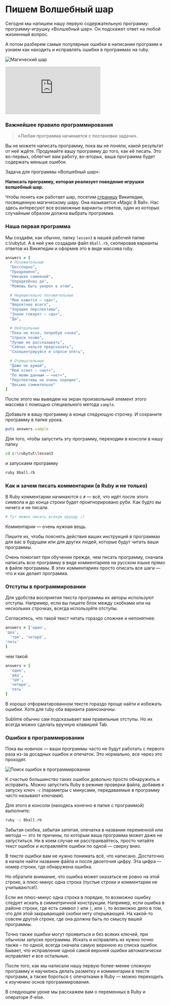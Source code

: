 # Пишем Волшебный шар 

 Сегодня мы напишем нашу первую содержательную программу: программу-игрушку «Волшебный шар». Он подскажет ответ на любой жизненный вопрос. 

А потом разберем самые популярные ошибки в написании программ и узнаем как находить и исправлять ошибки в программах на ruby.

![Магический шар](http://goodprogrammer.ru/system/rich_texts/000/000/109156eec8c804b28fe2d10bd52d5947f55af84937f/1.jpg?1429388853 "Волшебный шар")


<!-- youtube starts here -->
<script>
var videoPlan = {}
</script>

<div class="embed-responsive embed-responsive-16by9 rubyrush-video" id="video-0">
<iframe src="https://www.youtube.com/embed/Y22vv3fG59w" frameborder="0" allow="accelerometer; autoplay; encrypted-media; gyroscope; picture-in-picture" allowfullscreen></iframe>
<script>
videoPlan["video-0"] = [{"begin":"0:10","comment":"Приветствие и план урока"},{"begin":"0:53","comment":"Предупреждение! Не пытайтесь всё понять сразу!"},{"begin":"1:48","comment":"Самое важное правило программиста"},{"begin":"2:50","comment":"Пишем программу «Волшебный шар»"},{"begin":"7:13","comment":"Культура программирования: комментарии"},{"begin":"8:52","comment":"Культура программирования: разметка кода"},{"begin":"10:06","comment":"Работа с ошибками в ваших программах"},{"begin":"15:34","comment":"Итоги урока"}]
</script>
</div>

 <!-- youtube ends here --> 

### Важнейшее правило программирования

> «Любая программа начинается с постановки задачи».

Вы не можете написать программу, пока вы не поняли, какой результат от неё ждёте. Продумайте вашу программу до того, как её писать. Это во-первых, облегчит вам работу, во-вторых, ваша программа будет содержать меньше ошибок.

Задача для программы «Волшебный шар»:

**Написать программу, которая реализует поведение игрушки волшебный шар.**

Чтобы понять как работает шар, посетим [страницу](https://ru.wikipedia.org/wiki/Magic_8_ball) Википедии, посвященную магическому шару. Она называется «Magic 8 Ball». Нас здесь интересуют все возможные варианты ответов, один из которых случайным образом должна выбрать программа.

### Наша первая программа

Мы создаём, как обычно, папку `lesson3` в нашей рабочей папке c:\rubytut. А в ней уже создадим файл `8ball.rb`, скопировав варианты ответов из Википедии и оформив это в виде массива ruby.

```ruby
answers = [
  # Положительные
  "Бесспорно",
  "Предрешено",
  "Никаких сомнений",
  "Определённо да",
  "Можешь быть уверен в этом",

  # Нерешительно положительные
  "Мне кажется — «да»",
  "Вероятнее всего",
  "Хорошие перспективы",
  "Знаки говорят — «да»",
  "Да",

  # Нейтральные
  "Пока не ясно, попробуй снова",
  "Спроси позже",
  "Лучше не рассказывать",
  "Сейчас нельзя предсказать",
  "Сконцентрируйся и спроси опять",

  # Отрицательные
  "Даже не думай",
  "Мой ответ — «нет»",
  "По моим данным — «нет»",
  "Перспективы не очень хорошие",
  "Весьма сомнительно"
]
```

После этого мы выведем на экран произвольный элемент этого массива с помощью специального метода `sample`.

Добавьте в вашу программу в конце следующую строчку. И сохраните программу в папке урока.

```ruby
puts answers.sample
```

Для того, чтобы запустить эту программу, переходим в консоли в нашу папку

```sh
cd c:\rubytut\lesson3
```

и запускаем программу

```sh
ruby 8ball.rb
```

### Как и зачем писать комментарии (в Ruby и не только)

В Ruby комментарии начинаются с `#` — всё, что идёт после этого символа и до конца строки будет проигнорировано руби. Как будто вы ничего и не писали.

```ruby
# Тут можно писать всякую ерунду ;)
```

Комментарии — очень нужная вещь.

Пишите их, чтобы пояснять действия ваших инструкций в программах для вас в будущем или для других людей, которые будут читать ваши программы.

Очень помогает при обучении прежде, чем писать программу, сначала написать всю программу в виде комментариев на русском языке прямо в файле программы. В этих комментариях просто описать все шаги — что и как делает программа.

### Отступы в программировании

Для удобства восприятия текста программы их авторы используют отступы. Например, если вы пишете блок между скобками или на нескольких строчках, всегда используйте отступы.

Согласитесь, что такой текст читать гораздо сложнее и непонятнее:

```ruby
answers = ['один',
'два',
  'три', 'четыре',
'пять'
]
```

чем такой:

```ruby
answers = [
  'один',
  'два',
  'три',
  'четыре',
  'пять'
]
```

В хорошо отформатированном тексте гораздо проще найти и избежать ошибки. Хотя для ruby оба варианта равнозначны.

Sublime обычно сам подсказывает вам правильные отступы. Но их всегда можно сделать вручную клавишей Tab.

### Ошибки в программировании

Пока вы новичок — ваши программы часто не будут работать с первого раза из-за досадных ошибок и опечаток. Это нормально, все через это проходят.

![Поиск ошибок в программировании](http://goodprogrammer.ru/system/rich_texts/000/000/110560fae80c4a4279c67cbaa633f697e509decdd0e/2.png?1429388853 "Поиск ошибок в программировании")

К счастью большинство таких ошибок довольно просто обнаружить и исправить.
Можно запустить Ruby в режиме проверки файла, добавив к запуску ключ `-c` (параметры с минусами, передаваемые в программу часто называют ключами).

Для этого в консоли (находясь конечно в папке с программой) выполните:

```sh
ruby -c 8ball.rb
```

Забытая скобка, забытая запятая, опечатка в названии переменной или метода — это те причины, по которым ваша программа может даже не запуститься. Ни в коем случае не расстраивайтесь, просто читайте текст ошибок и исправляйте ошибки по одной — сверху вниз.

В тексте ошибки вам не нужно понимать всё, что написано. Достаточно в начале найти название файла и после двоеточия цифру. Эта цифра — номер строки, где обнаружена ошибка.

Но обратите внимание, что ошибка может оказаться не ровно на этой строке, а плюс-минус одна строка (пустые строки и комментарии не учитываются!).

Если же плюс–минус одна строка в порядке, то возможно ошибку следует искать в симметричной конструкции. Например, если ошибка в районе строки, где есть символ `}` или `]`, или `)`, то возможно дело в том, что для этой закрывающей скобки нету открывающей. На какой-то совсем другой строке, где она должна быть по смыслу вашей программы.

Точно также ошибки могут проявиться и без всяких ключей, при обычном запуске программы. Искать и исправлять их нужно точно также – по одной, всегда сначала самую верхнюю из списка ошибок. Бывает, что исправление одной самой верхней ошибки автоматически исправляет и все остальные.

После того, как мы написали нашу первую более-менее сложную программу и научились делать разметку и комментарии в тексте программ, а также бороться с опечатками в Ruby — можно переходить к изучению основ программирования.

В следующем уроке мы расскажем вам о переменных в Ruby и операторе if-else.

